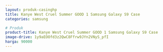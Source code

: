 ```yaml
---
layout: produk-casinghp
title: Kanye West Cruel Summer GOOD 1 Samsung Galaxy S9 Case
categories: samsung

# Produk
product-title: Kanye West Cruel Summer GOOD 1 Samsung Galaxy S9 Case
image-drive: 1y9aEOOfd3z2QwC8Ffrw9JYn2VNyS_pfI
harga: 90000
---
```

